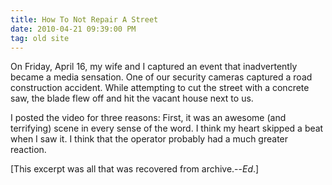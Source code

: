 ```yaml
---
title: How To Not Repair A Street
date: 2010-04-21 09:39:00 PM
tag: old site
---
```


On Friday, April 16, my wife and I captured an event that inadvertently became a media sensation. One of our security cameras captured a road construction accident. While attempting to cut the street with a concrete saw, the blade flew off and hit the vacant house next to us.

I posted the video for three reasons: First, it was an awesome (and terrifying) scene in every sense of the word. I think my heart skipped a beat when I saw it. I think that the operator probably had a much greater reaction.

[This excerpt was all that was recovered from archive.--*Ed*.]
